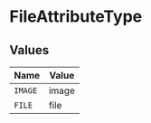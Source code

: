 # FileAttributeType


## Values

| Name    | Value   |
| ------- | ------- |
| `IMAGE` | image   |
| `FILE`  | file    |